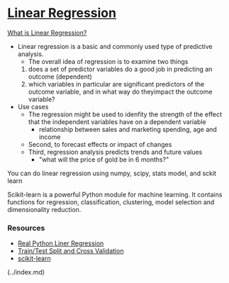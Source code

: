# [Linear Regression](https://bigdata-madesimple.com/how-to-run-linear-regression-in-python-scikit-learn/)

[What is Linear Regression?](https://www.statisticssolutions.com/what-is-linear-regression/)
- Linear regression is a basic and commonly used type of predictive analysis.
  - The overall idea of regression is to examine two things
  1. does a set of predictor variables do a good job in predicting an outcome (dependent)
  2. which variables in particular are significant predictors of the outcome variable, and in what way do theyimpact the outcome variable?
- Use cases
  - The regression might be used to idenfity the strength of the effect that the independent variables have on a dependent variable 
    - relationship between sales and marketing spending, age and income
  - Second, to forecast effects or impact of changes
  - Third, regression analysis predicts trends and future values
    - "what will the price of gold be in 6 months?"

You can do linear regression using numpy, scipy, stats model, and sckit learn

Scikit-learn is a powerful Python module for machine learning. It contains functions for regression, classification, clustering, model selection and dimensionality reduction.



### Resources
- [Real Python Liner Regression](https://realpython.com/linear-regression-in-python/)
- [Train/Test Split and Cross Validation](https://towardsdatascience.com/train-test-split-and-cross-validation-in-python-80b61beca4b6)
- [scikit-learn](https://scikit-learn.org/stable/)

 (../index.md)
